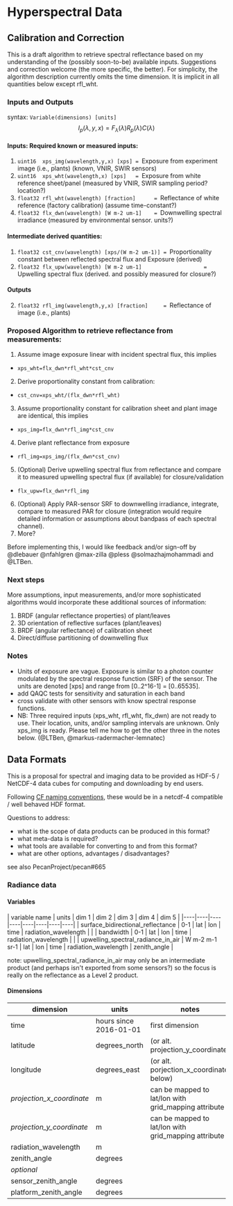 # Hyperspectral Data

## Calibration and Correction

This is a draft algorithm to retrieve spectral reflectance based on my understanding of the (possibly soon-to-be) available inputs. Suggestions and correction welcome (the more specific, the better). For simplicity, the algorithm description currently omits the time dimension. It is implicit in all quantities below except rfl_wht.

### Inputs and Outputs 

syntax: `Variable(dimensions) [units]`
$$
I_p(\lambda,y,x) = F_{\lambda}(\lambda) R_p(\lambda) C(\lambda)
$$

#### Inputs: Required known or measured inputs:

1. `uint16  xps_img(wavelength,y,x) [xps] = `Exposure from experiment image (i.e., plants) (known, VNIR, SWIR sensors)
2. `uint16  xps_wht(wavelength,x) [xps]   = `Exposure from white reference sheet/panel (measured by VNIR, SWIR sampling period? location?)
3. `float32 rfl_wht(wavelength) [fraction]      = `Reflectance of white reference (factory calibration) (assume time-constant?)
4. `float32 flx_dwn(wavelength) [W m-2 um-1]    = `Downwelling spectral irradiance (measured by environmental sensor. units?)

#### Intermediate derived quantities:

1. `float32 cst_cnv(wavelength) [xps/(W m-2 um-1)] = `Proportionality constant between reflected spectral flux and Exposure (derived)
2. `float32 flx_upw(wavelength) [W m-2 um-1]                    = `Upwelling  spectral flux (derived. and possibly measured for closure?)

#### Outputs

2. `float32 rfl_img(wavelength,y,x) [fraction]     = `Reflectance of image (i.e., plants)

### Proposed Algorithm to retrieve reflectance from measurements:

1. Assume image exposure linear with incident spectral flux, this implies
  * `xps_wht=flx_dwn*rfl_wht*cst_cnv`
2. Derive proportionality constant from calibration:
  * `cst_cnv=xps_wht/(flx_dwn*rfl_wht)`
3. Assume proportionality constant for calibration sheet and plant image are identical, this implies
  * `xps_img=flx_dwn*rfl_img*cst_cnv`
4. Derive plant reflectance from exposure
  * `rfl_img=xps_img/(flx_dwn*cst_cnv)`
5. (Optional) Derive upwelling spectral flux from reflectance and compare it to measured upwelling spectral flux (if available) for closure/validation
  * `flx_upw=flx_dwn*rfl_img`
6. (Optional) Apply PAR-sensor SRF to downwelling irradiance, integrate, compare to measured PAR for closure (integration would require detailed information or assumptions about bandpass of each spectral channel).
7. More?

Before implementing this, I would like feedback and/or sign-off by @dlebauer @nfahlgren @max-zilla @pless @solmazhajmohammadi and @LTBen. 


### Next steps

More assumptions, input measurements, and/or more sophisticated algorithms would incorporate these additional sources of information:

1. BRDF (angular reflectance properties) of plant/leaves
2. 3D orientation of reflective surfaces (plant/leaves)
3. BRDF (angular reflectance) of calibration sheet
4. Direct/diffuse partitioning of downwelling flux


### Notes

* Units of exposure are vague. Exposure is similar to a photon counter modulated by the spectral response function (SRF) of the sensor. The units are denoted [xps] and range from [0..2^16-1] = [0..65535]. 
* add QAQC tests for sensitivity and saturation in each band
* cross validate with other sensors with know spectral response functions.
* NB: Three required inputs (xps_wht, rfl_wht, flx_dwn) are not ready to use. Their location, units, and/or sampling intervals are unknown. Only xps_img is ready. Please tell me how to get the other three in the notes below. (@LTBen, @markus-radermacher-lemnatec)

## Data Formats

This is a proposal for spectral and imaging data to be provided as HDF-5 / NetCDF-4 data cubes for computing and downloading by end users.

Following [CF naming conventions](http://cfconventions.org/Data/cf-standard-names/29/build/cf-standard-name-table.html), these would be in a netcdf-4 compatible / well behaved HDF format. 

Questions to address:

* what is the scope of data products can be produced in this format? 
* what meta-data is required?
* what tools are available for converting to and from this format?
* what are other options, advantages / disadvantages?

see also PecanProject/pecan#665

### Radiance data

#### Variables

| variable name | units | dim 1 | dim 2 | dim 3 | dim 4 | dim 5 |
|----|----|----|----|----|----|----|----|
| surface_bidirectional_reflectance   |  0-1 |  lat   | lon   | time   |  radiation_wavelength |  |
| bandwidth |  0-1 |  lat   | lon   | time   |  radiation_wavelength |  |
| upwelling_spectral_radiance_in_air | W m-2 m-1 sr-1 |  lat   | lon   | time   |  radiation_wavelength | zenith_angle |

note: upwelling_spectral_radiance_in_air may only be an intermediate product (and perhaps isn't exported from some sensors?) so the focus is really on the reflectance as a Level 2 product.


#### Dimensions 

| dimension | units |  notes |
|----|----|---| 
| time | hours since 2016-01-01|  first dimension |
| latitude | degrees_north |   (or alt. projection_y_coordinate) | 
| longitude | degrees_east |  (or alt. porjection_x_coordinate below)|
| _projection_x_coordinate_ | m | can be mapped to lat/lon with grid_mapping attribute |
| _projection_y_coordinate_ | m |   can be mapped to lat/lon with grid_mapping attribute | 
| radiation_wavelength | m  |
| zenith_angle | degrees |
|  _optional_  |    |
|  sensor_zenith_angle | degrees |
|  platform_zenith_angle | degrees  |  

